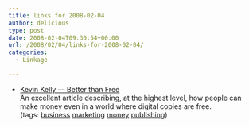 ```yaml
---
title: links for 2008-02-04
author: delicious
type: post
date: 2008-02-04T09:30:54+00:00
url: /2008/02/04/links-for-2008-02-04/
categories:
  - Linkage

---
```

  * <div>
      <a href="http://www.kk.org/thetechnium/archives/2008/01/better_than_fre.php">Kevin Kelly &#8212; Better than Free</a>
    </div>
    
    <div>
      An excellent article describing, at the highest level, how people can make money even in a world where digital copies are free.
    </div>
    
    <div>
      (tags: <a href="http://del.icio.us/tazzzzz/business">business</a> <a href="http://del.icio.us/tazzzzz/marketing">marketing</a> <a href="http://del.icio.us/tazzzzz/money">money</a> <a href="http://del.icio.us/tazzzzz/publishing">publishing</a>)
    </div>